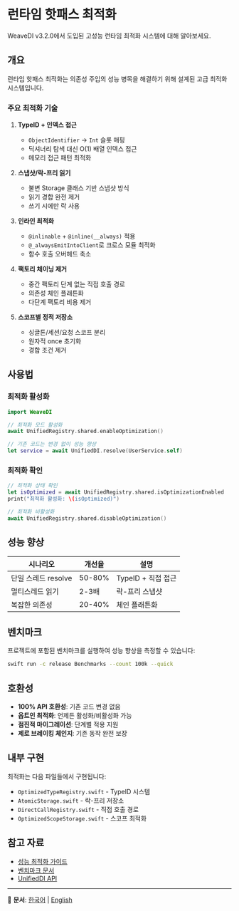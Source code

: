 # 런타임 핫패스 최적화

WeaveDI v3.2.0에서 도입된 고성능 런타임 최적화 시스템에 대해 알아보세요.

## 개요

런타임 핫패스 최적화는 의존성 주입의 성능 병목을 해결하기 위해 설계된 고급 최적화 시스템입니다.

### 주요 최적화 기술

1. **TypeID + 인덱스 접근**
   - `ObjectIdentifier` → `Int` 슬롯 매핑
   - 딕셔너리 탐색 대신 O(1) 배열 인덱스 접근
   - 메모리 접근 패턴 최적화

2. **스냅샷/락-프리 읽기**
   - 불변 Storage 클래스 기반 스냅샷 방식
   - 읽기 경합 완전 제거
   - 쓰기 시에만 락 사용

3. **인라인 최적화**
   - `@inlinable` + `@inline(__always)` 적용
   - `@_alwaysEmitIntoClient`로 크로스 모듈 최적화
   - 함수 호출 오버헤드 축소

4. **팩토리 체이닝 제거**
   - 중간 팩토리 단계 없는 직접 호출 경로
   - 의존성 체인 플래튼화
   - 다단계 팩토리 비용 제거

5. **스코프별 정적 저장소**
   - 싱글톤/세션/요청 스코프 분리
   - 원자적 once 초기화
   - 경합 조건 제거

## 사용법

### 최적화 활성화

```swift
import WeaveDI

// 최적화 모드 활성화
await UnifiedRegistry.shared.enableOptimization()

// 기존 코드는 변경 없이 성능 향상
let service = await UnifiedDI.resolve(UserService.self)
```

### 최적화 확인

```swift
// 최적화 상태 확인
let isOptimized = await UnifiedRegistry.shared.isOptimizationEnabled
print("최적화 활성화: \(isOptimized)")

// 최적화 비활성화
await UnifiedRegistry.shared.disableOptimization()
```

## 성능 향상

| 시나리오 | 개선율 | 설명 |
|---------|--------|------|
| 단일 스레드 resolve | 50-80% | TypeID + 직접 접근 |
| 멀티스레드 읽기 | 2-3배 | 락-프리 스냅샷 |
| 복잡한 의존성 | 20-40% | 체인 플래튼화 |

## 벤치마크

프로젝트에 포함된 벤치마크를 실행하여 성능 향상을 측정할 수 있습니다:

```bash
swift run -c release Benchmarks --count 100k --quick
```

## 호환성

- **100% API 호환성**: 기존 코드 변경 없음
- **옵트인 최적화**: 언제든 활성화/비활성화 가능
- **점진적 마이그레이션**: 단계별 적용 지원
- **제로 브레이킹 체인지**: 기존 동작 완전 보장

## 내부 구현

최적화는 다음 파일들에서 구현됩니다:

- `OptimizedTypeRegistry.swift` - TypeID 시스템
- `AtomicStorage.swift` - 락-프리 저장소
- `DirectCallRegistry.swift` - 직접 호출 경로
- `OptimizedScopeStorage.swift` - 스코프 최적화

## 참고 자료

- [성능 최적화 가이드](../../PERFORMANCE-OPTIMIZATION.md)
- [벤치마크 문서](Benchmarks.md)
- [UnifiedDI API](UnifiedDI.md)

---

📖 **문서**: [한국어](RuntimeOptimization) | [English](../en.lproj/RuntimeOptimization)